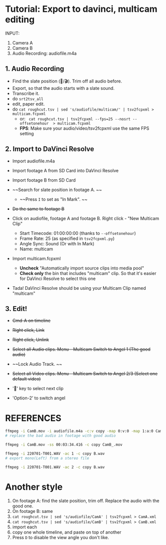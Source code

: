 # Tutorial: Export to davinci, multicam editing

INPUT:
 1. Camera A
 2. Camera B
 3. Audio Recording: audiofile.m4a

## 1. Audio Recording

 - Find the slate position (👏/🎬). Trim off all audio before. 
 - Export, so that the audio starts with a slate sound. 
 - Transcribe it.
 - do `srt2tsv_all`
 - edit, paper edit.
 - do `cat roughcut.tsv | sed 's/audiofile/multicam/' | tsv2fcpxml > multicam.fcpxml `
   - or: ` cat roughcut.tsv | tsv2fcpxml --fps=25 --nosrt --offsetonehour  > multicam.fcpxml`
   - **FPS**: Make sure your audio/video/tsv2fcpxml use the same FPS setting

## 2. Import to DaVinci Resolve
 - Import audiofile.m4a
 - Import footage A from SD Card into DaVinci Resolve
 - Import footage B from SD Card 

 - ~~Search for slate position in footage A. ~~
   - ~~Press `I` to set as "In Mark". ~~
 - ~~Do the same to footage B~~

 - Click on audiofile, footage A and footage B. Right click - "New Multicam Clip"
   - Start Timecode: 01:00:00:00  (thanks to `--offsetonehour`)
   - Frame Rate: 25 (as specified in `tsv2fcpxml.py`)
   - Angle Sync: Sound (Or with In Mark)
   - Name: multicam

 - Import multicam.fcpxml
   - **Uncheck** "Automatically import source clips into media pool"
   - **Check only** the bin that includes "multicam" clip. So that it's easier for DaVinci Resolve to select this one
 - Tada! DaVinci Resolve should be using your Multicam Clip named "multicam"

## 3. Edit!

 - ~~Cmd-A on timeline~~
 - ~~Right click, Link~~
 - ~~Right click, Unlink~~
 - ~~Select all Audio clips. Menu - Multicam Switch to Angel 1 (The good audio)~~
 - ~~Lock Audio Track. ~~
 - ~~Select all Video clips. Menu - Multicam Switch to Angel 2/3 (Select one default video)~~

 - '🔽' key to select next clip
 - 'Option-2' to switch angel


# REFERENCES

```bash
ffmpeg -i CamB.mov -i audiofile.m4a -c:v copy -map 0:v:0 -map 1:a:0 CamB.mp4 
# replace the bad audio in footage with good audio

ffmpeg -i CamB.mov -ss 00:03:34.416 -c copy CamB_.mov

ffmpeg -i 220701-T001.WAV -ac 1 -c copy B.wav
# export mono(Left) from a stereo file

ffmpeg -i 220701-T001.WAV -ac 2 -c copy B.wav
```

# Another style

1. On footage A: find the slate position, trim off. Replace the audio with the good one.
1. On footage B: same
1. `cat roughcut.tsv | sed 's/audiofile/CamA' | tsv2fcpxml > CamA.xml`
1. `cat roughcut.tsv | sed 's/audiofile/CamB' | tsv2fcpxml > CamB.xml`
1. import each
1. copy one whole timeline, and paste on top of another
1. Press `D` to disable the view angle you don't like.
